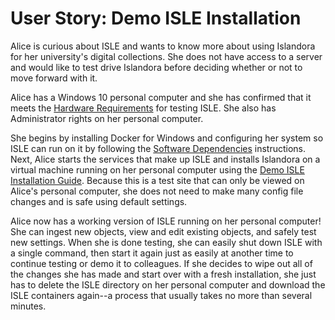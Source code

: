 <!--- PAGE_TITLE --->

# User Story: Demo ISLE Installation

Alice is curious about ISLE and wants to know more about using Islandora for her university's digital collections.  She does not have access to a server and would like to test drive Islandora before deciding whether or not to move forward with it.

Alice has a Windows 10 personal computer and she has confirmed that it meets the [Hardware Requirements](../install/host-hardware-requirements.md) for testing ISLE.  She also has Administrator rights on her personal computer.

She begins by installing Docker for Windows and configuring her system so ISLE can run on it by following the [Software Dependencies](../install/host-software-dependencies.md) instructions.  Next, Alice starts the services that make up ISLE and installs Islandora on a virtual machine running on her personal computer using the [Demo ISLE Installation Guide](../install/install-demo.md).  Because this is a test site that can only be viewed on Alice's personal computer, she does not need to make many config file changes and is safe using default settings.

Alice now has a working version of ISLE running on her personal computer!  She can ingest new objects, view and edit existing objects, and safely test new settings.  When she is done testing, she can easily shut down ISLE with a single command, then start it again just as easily at another time to continue testing or demo it to colleagues.  If she decides to wipe out all of the changes she has made and start over with a fresh installation, she just has to delete the ISLE directory on her personal computer and download the ISLE containers again--a process that usually takes no more than several minutes.

